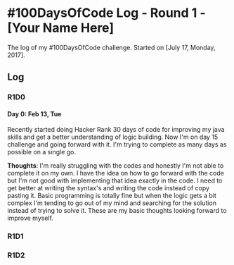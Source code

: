 # #100DaysOfCode Log - Round 1 - [Your Name Here]

The log of my #100DaysOfCode challenge. Started on [July 17, Monday, 2017].

## Log

### R1D0 

#### Day 0: Feb 13, Tue

Recently started doing Hacker Rank 30 days of code for improving my java skills and get a better understanding of logic building. Now I'm on day 15 challenge and going forward with it. I'm trying to complete as many days as possible on a single go. 

**Thoughts**: I'm really struggling with the codes and honestly I'm not able to complete it on my own. I have the idea on how to go forward with the code but I'm not good with implementing that idea exactly in the code. I need to get better at writing the syntax's and writing the code instead of copy pasting it. Basic programming is totally fine but when the logic gets a bit complex I'm tending to go out of my mind and searching for the solution instead of trying to solve it. These are my basic thoughts looking forward to improve myself.

### R1D1

### R1D2